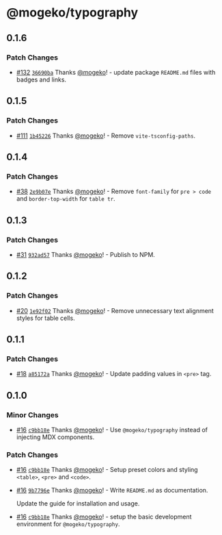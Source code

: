 # @mogeko/typography

## 0.1.6

### Patch Changes

- [#132](https://github.com/mogeko/mogeko/pull/132) [`36690ba`](https://github.com/mogeko/mogeko/commit/36690bae69cb9f2054dac6a7217a18dd303f7cc2) Thanks [@mogeko](https://github.com/mogeko)! - update package `README.md` files with badges and links.

## 0.1.5

### Patch Changes

- [#111](https://github.com/mogeko/mogeko/pull/111) [`1b45226`](https://github.com/mogeko/mogeko/commit/1b45226dcce64ddb91c64d8ef8d36205f06e1bf7) Thanks [@mogeko](https://github.com/mogeko)! - Remove `vite-tsconfig-paths`.

## 0.1.4

### Patch Changes

- [#38](https://github.com/mogeko/mogeko/pull/38) [`2e9b07e`](https://github.com/mogeko/mogeko/commit/2e9b07e6f108613db99eb2e19fe029feb726edc1) Thanks [@mogeko](https://github.com/mogeko)! - Remove `font-family` for `pre > code` and `border-top-width` for `table tr`.

## 0.1.3

### Patch Changes

- [#31](https://github.com/mogeko/mogeko/pull/31) [`932ad57`](https://github.com/mogeko/mogeko/commit/932ad5761fb499d8488853f71b14d8f32a9316b7) Thanks [@mogeko](https://github.com/mogeko)! - Publish to NPM.

## 0.1.2

### Patch Changes

- [#20](https://github.com/mogeko/mogeko/pull/20) [`1e92f02`](https://github.com/mogeko/mogeko/commit/1e92f02ced9a57c8bd2567654ba7aef2053fa99e) Thanks [@mogeko](https://github.com/mogeko)! - Remove unnecessary text alignment styles for table cells.

## 0.1.1

### Patch Changes

- [#18](https://github.com/mogeko/mogeko/pull/18) [`a85172a`](https://github.com/mogeko/mogeko/commit/a85172a9511cc4c11de7c0ebb0232f6748c875a0) Thanks [@mogeko](https://github.com/mogeko)! - Update padding values in `<pre>` tag.

## 0.1.0

### Minor Changes

- [#16](https://github.com/mogeko/mogeko/pull/16) [`c9bb18e`](https://github.com/mogeko/mogeko/commit/c9bb18eb3ec4a5c2cc6a0372756d79671d5e0de5) Thanks [@mogeko](https://github.com/mogeko)! - Use `@mogeko/typography` instead of injecting MDX components.

### Patch Changes

- [#16](https://github.com/mogeko/mogeko/pull/16) [`c9bb18e`](https://github.com/mogeko/mogeko/commit/c9bb18eb3ec4a5c2cc6a0372756d79671d5e0de5) Thanks [@mogeko](https://github.com/mogeko)! - Setup preset colors and styling `<table>`, `<pre>` and `<code>`.

- [#16](https://github.com/mogeko/mogeko/pull/16) [`9b7796e`](https://github.com/mogeko/mogeko/commit/9b7796e5339ebd910fd84f29ce250416ff6cb82f) Thanks [@mogeko](https://github.com/mogeko)! - Write `README.md` as documentation.

  Update the guide for installation and usage.

- [#16](https://github.com/mogeko/mogeko/pull/16) [`c9bb18e`](https://github.com/mogeko/mogeko/commit/c9bb18eb3ec4a5c2cc6a0372756d79671d5e0de5) Thanks [@mogeko](https://github.com/mogeko)! - setup the basic development environment for `@mogeko/typography`.
